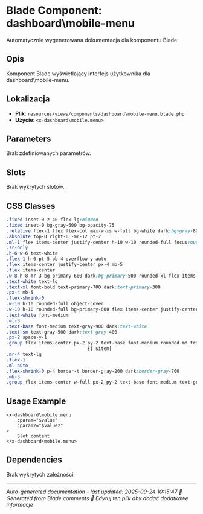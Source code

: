 # Blade Component: dashboard\mobile-menu

Automatycznie wygenerowana dokumentacja dla komponentu Blade.

## Opis
Komponent Blade wyświetlający interfejs użytkownika dla dashboard\mobile-menu.

## Lokalizacja
- **Plik**: `resources/views/components/dashboard\mobile-menu.blade.php`
- **Użycie**: `<x-dashboard\mobile.menu>`

## Parameters
Brak zdefiniowanych parametrów.

## Slots
Brak wykrytych slotów.

## CSS Classes
```css
.fixed inset-0 z-40 flex lg:hidden
.fixed inset-0 bg-gray-600 bg-opacity-75
.relative flex-1 flex flex-col max-w-xs w-full bg-white dark:bg-gray-800 shadow-xl
.absolute top-0 right-0 -mr-12 pt-2
.ml-1 flex items-center justify-center h-10 w-10 rounded-full focus:outline-none focus:ring-2 focus:ring-inset focus:ring-white
.sr-only
.h-6 w-6 text-white
.flex-1 h-0 pt-5 pb-4 overflow-y-auto
.flex items-center justify-center px-4 mb-5
.flex items-center
.w-8 h-8 mr-3 bg-primary-600 dark:bg-primary-500 rounded-xl flex items-center justify-center
.text-white text-lg
.text-xl font-bold text-primary-700 dark:text-primary-300
.px-4 mb-5
.flex-shrink-0
.w-10 h-10 rounded-full object-cover
.w-10 h-10 rounded-full bg-primary-600 flex items-center justify-center
.text-white font-medium
.ml-3
.text-base font-medium text-gray-900 dark:text-white
.text-sm text-gray-500 dark:text-gray-400
.px-2 space-y-1
.group flex items-center px-2 py-2 text-base font-medium rounded-md transition-colors duration-200
                              {{ $item[
.mr-4 text-lg
.flex-1
.ml-auto
.flex-shrink-0 p-4 border-t border-gray-200 dark:border-gray-700
.mb-3
.group flex items-center w-full px-2 py-2 text-base font-medium text-gray-900 dark:text-gray-300 rounded-md hover:bg-gray-50 dark:hover:bg-gray-700 transition-colors duration-200
```

## Usage Example
```blade
<x-dashboard\mobile.menu
    :param="$value"
    :param2="$value2"
>
    Slot content
</x-dashboard\mobile.menu>
```

## Dependencies
Brak wykrytych zależności.

---
*Auto-generated documentation - last updated: 2025-09-24 10:15:47*
*🤖 Generated from Blade comments*
*📝 Edytuj ten plik aby dodać dodatkowe informacje*
